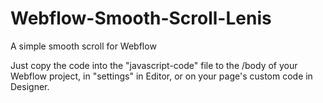 # Webflow-Smooth-Scroll-Lenis
A simple smooth scroll for Webflow

Just copy the code into the "javascript-code" file to the /body of your Webflow project, in "settings" in Editor, or on your page's custom code in Designer.
